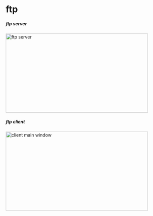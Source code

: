 ftp
===
##### ftp server
<img  src="https://raw.github.com/jacklam718/ftp/master/screenshots/server.png" alt="ftp server"  width="450px" height="250px" />


##### ftp client
<img src="https://raw.github.com/jacklam718/ftp/master/screenshots/client_main_window.png" alt="client main window"
width="450px" height="250px"/>
